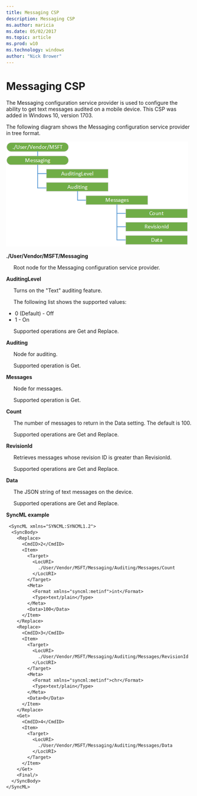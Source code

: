 ```yaml
---
title: Messaging CSP
description: Messaging CSP
ms.author: maricia
ms.date: 05/02/2017
ms.topic: article
ms.prod: w10
ms.technology: windows
author: "Nick Brower"
---
```



# Messaging CSP

The Messaging configuration service provider is used to configure the ability to get text messages audited on a mobile device. This CSP was added in Windows 10, version 1703.

The following diagram shows the Messaging configuration service provider in tree format.

![messaging csp](images/provisioning-csp-messaging.png)

<a href="" id="--user-msft-applocker"></a>**./User/Vendor/MSFT/Messaging**  

<p style="margin-left: 20px">Root node for the Messaging configuration service provider.</p>

<a href="" id="auditinglevel"></a>**AuditingLevel**  
<p style="margin-left: 20px">Turns on the "Text" auditing feature.</p>
<p style="margin-left: 20px">The following list shows the supported values:</p>
<ul>
<li>0 (Default) - Off</li>
<li>1 - On</li>
</ul>
<p style="margin-left: 20px">Supported operations are Get and Replace.</p>

<a href="" id="auditing"></a>**Auditing**  
<p style="margin-left: 20px">Node for auditing.</p>
<p style="margin-left: 20px">Supported operation is Get.</p>

<a href="" id="messages"></a>**Messages**  
<p style="margin-left: 20px">Node for messages.</p>
<p style="margin-left: 20px">Supported operation is Get.</p>

<a href="" id="count"></a>**Count**  
<p style="margin-left: 20px">The number of messages to return in the Data setting. The default is 100.</p>
<p style="margin-left: 20px">Supported operations are Get and Replace.</p>

<a href="" id="revisionid"></a>**RevisionId**  
<p style="margin-left: 20px">Retrieves messages whose revision ID is greater than RevisionId.</p>
<p style="margin-left: 20px">Supported operations are Get and Replace.</p>

<a href="" id="data"></a>**Data**  
<p style="margin-left: 20px">The JSON string of text messages on the device.</p>
<p style="margin-left: 20px">Supported operations are Get and Replace.</p>


**SyncML example**

``` syntax
 <SyncML xmlns="SYNCML:SYNCML1.2">
  <SyncBody>
    <Replace>
      <CmdID>2</CmdID>
      <Item>
        <Target>
          <LocURI>
            ./User/Vendor/MSFT/Messaging/Auditing/Messages/Count
          </LocURI>
        </Target>
        <Meta>
          <Format xmlns="syncml:metinf">int</Format>
          <Type>text/plain</Type>
        </Meta>
        <Data>100</Data>
      </Item>
    </Replace>
    <Replace>
      <CmdID>3</CmdID>
      <Item>
        <Target>
          <LocURI>
            ./User/Vendor/MSFT/Messaging/Auditing/Messages/RevisionId
          </LocURI>
        </Target>
        <Meta>
          <Format xmlns="syncml:metinf">chr</Format>
          <Type>text/plain</Type>
        </Meta>
        <Data>0</Data>
      </Item>
    </Replace>
    <Get>
      <CmdID>4</CmdID>
      <Item>
        <Target>
          <LocURI>
            ./User/Vendor/MSFT/Messaging/Auditing/Messages/Data
          </LocURI>
        </Target>
      </Item>
    </Get>
    <Final/>
  </SyncBody>
</SyncML>
```

